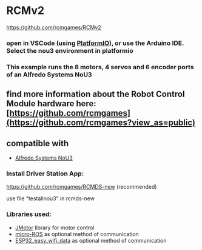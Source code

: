 # RCMv2
https://github.com/rcmgames/RCMv2
### open in VSCode (using [PlatformIO](https://platformio.org/platformio-ide)), or use the Arduino IDE. Select the nou3 environment in platformio

### This example runs the 8 motors, 4 servos and 6 encoder ports of an Alfredo Systems NoU3

## find more information about the Robot Control Module hardware here: [https://github.com/rcmgames](https://github.com/rcmgames?view_as=public)

## compatible with
* [Alfredo Systems NoU3](https://www.alfredosys.com/products/alfredo-nou3/)

### Install Driver Station App:

https://github.com/rcmgames/RCMDS-new (recommended)

use file "testallnou3" in rcmds-new

### Libraries used:
* [JMotor](https://github.com/joshua-8/JMotor) library for motor control
* [micro-ROS](https://micro.ros.org/) as optional method of communication
* [ESP32_easy_wifi_data](https://github.com/joshua-8/ESP32_easy_wifi_data) as optional method of communication
